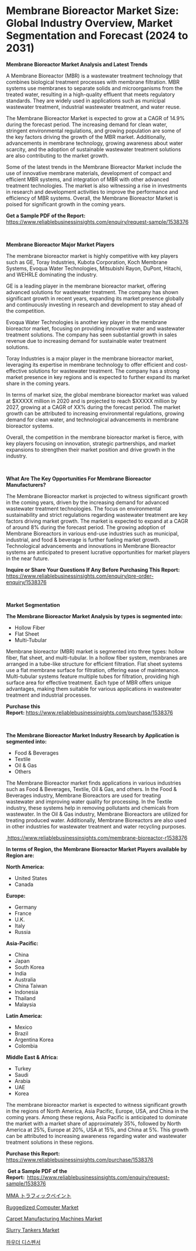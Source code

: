<p><h1>Membrane Bioreactor Market Size: Global Industry Overview, Market Segmentation and Forecast (2024 to 2031)</h1></p><p><strong>Membrane Bioreactor Market Analysis and Latest Trends</strong></p>
<p><p>A Membrane Bioreactor (MBR) is a wastewater treatment technology that combines biological treatment processes with membrane filtration. MBR systems use membranes to separate solids and microorganisms from the treated water, resulting in a high-quality effluent that meets regulatory standards. They are widely used in applications such as municipal wastewater treatment, industrial wastewater treatment, and water reuse.</p><p>The Membrane Bioreactor Market is expected to grow at a CAGR of 14.9% during the forecast period. The increasing demand for clean water, stringent environmental regulations, and growing population are some of the key factors driving the growth of the MBR market. Additionally, advancements in membrane technology, growing awareness about water scarcity, and the adoption of sustainable wastewater treatment solutions are also contributing to the market growth.</p><p>Some of the latest trends in the Membrane Bioreactor Market include the use of innovative membrane materials, development of compact and efficient MBR systems, and integration of MBR with other advanced treatment technologies. The market is also witnessing a rise in investments in research and development activities to improve the performance and efficiency of MBR systems. Overall, the Membrane Bioreactor Market is poised for significant growth in the coming years.</p></p>
<p><strong>Get a Sample PDF of the Report:&nbsp;</strong> <a href="https://www.reliablebusinessinsights.com/enquiry/request-sample/1538376">https://www.reliablebusinessinsights.com/enquiry/request-sample/1538376</a></p>
<p>&nbsp;</p>
<p><strong>Membrane Bioreactor Major Market Players</strong></p>
<p><p>The membrane bioreactor market is highly competitive with key players such as GE, Toray Industries, Kubota Corporation, Koch Membrane Systems, Evoqua Water Technologies, Mitsubishi Rayon, DuPont, Hitachi, and WEHRLE dominating the industry.</p><p>GE is a leading player in the membrane bioreactor market, offering advanced solutions for wastewater treatment. The company has shown significant growth in recent years, expanding its market presence globally and continuously investing in research and development to stay ahead of the competition.</p><p>Evoqua Water Technologies is another key player in the membrane bioreactor market, focusing on providing innovative water and wastewater treatment solutions. The company has seen substantial growth in sales revenue due to increasing demand for sustainable water treatment solutions.</p><p>Toray Industries is a major player in the membrane bioreactor market, leveraging its expertise in membrane technology to offer efficient and cost-effective solutions for wastewater treatment. The company has a strong market presence in key regions and is expected to further expand its market share in the coming years.</p><p>In terms of market size, the global membrane bioreactor market was valued at $XXXXX million in 2020 and is projected to reach $XXXXX million by 2027, growing at a CAGR of XX% during the forecast period. The market growth can be attributed to increasing environmental regulations, growing demand for clean water, and technological advancements in membrane bioreactor systems.</p><p>Overall, the competition in the membrane bioreactor market is fierce, with key players focusing on innovation, strategic partnerships, and market expansions to strengthen their market position and drive growth in the industry.</p></p>
<p>&nbsp;</p>
<p><strong>What Are The Key Opportunities For Membrane Bioreactor Manufacturers?</strong></p>
<p><p>The Membrane Bioreactor market is projected to witness significant growth in the coming years, driven by the increasing demand for advanced wastewater treatment technologies. The focus on environmental sustainability and strict regulations regarding wastewater treatment are key factors driving market growth. The market is expected to expand at a CAGR of around 8% during the forecast period. The growing adoption of Membrane Bioreactors in various end-use industries such as municipal, industrial, and food & beverage is further fueling market growth. Technological advancements and innovations in Membrane Bioreactor systems are anticipated to present lucrative opportunities for market players in the near future.</p></p>
<p><strong>Inquire or Share Your Questions If Any Before Purchasing This Report:</strong> <a href="https://www.reliablebusinessinsights.com/enquiry/pre-order-enquiry/1538376">https://www.reliablebusinessinsights.com/enquiry/pre-order-enquiry/1538376</a></p>
<p>&nbsp;</p>
<p><strong>Market Segmentation</strong></p>
<p><strong>The Membrane Bioreactor Market Analysis by types is segmented into:</strong></p>
<p><ul><li>Hollow Fiber</li><li>Flat Sheet</li><li>Multi-Tubular</li></ul></p>
<p><p>Membrane bioreactor (MBR) market is segmented into three types: hollow fiber, flat sheet, and multi-tubular. In a hollow fiber system, membranes are arranged in a tube-like structure for efficient filtration. Flat sheet systems use a flat membrane surface for filtration, offering ease of maintenance. Multi-tubular systems feature multiple tubes for filtration, providing high surface area for effective treatment. Each type of MBR offers unique advantages, making them suitable for various applications in wastewater treatment and industrial processes.</p></p>
<p><strong>Purchase this Report:&nbsp;</strong><a href="https://www.reliablebusinessinsights.com/purchase/1538376">https://www.reliablebusinessinsights.com/purchase/1538376</a></p>
<p>&nbsp;</p>
<p><strong>The Membrane Bioreactor Market Industry Research by Application is segmented into:</strong></p>
<p><ul><li>Food & Beverages</li><li>Textile</li><li>Oil & Gas</li><li>Others</li></ul></p>
<p><p>The Membrane Bioreactor market finds applications in various industries such as Food & Beverages, Textile, Oil & Gas, and others. In the Food & Beverages industry, Membrane Bioreactors are used for treating wastewater and improving water quality for processing. In the Textile industry, these systems help in removing pollutants and chemicals from wastewater. In the Oil & Gas industry, Membrane Bioreactors are utilized for treating produced water. Additionally, Membrane Bioreactors are also used in other industries for wastewater treatment and water recycling purposes.</p></p>
<p><a href="https://www.reliablebusinessinsights.com/membrane-bioreactor-r1538376">&nbsp;https://www.reliablebusinessinsights.com/membrane-bioreactor-r1538376</a></p>
<p><strong>In terms of Region, the Membrane Bioreactor Market Players available by Region are:</strong></p>
<p>
    <p> <strong> North America: </strong>
        <ul>
            <li>United States</li>
            <li>Canada</li>
        </ul>
        </p> 
    <p> <strong> Europe: </strong>
        <ul>
            <li>Germany</li>
            <li>France</li>
            <li>U.K.</li>
            <li>Italy</li>
            <li>Russia</li>
        </ul>
        </p> 
    <p> <strong> Asia-Pacific: </strong>
        <ul>
            <li>China</li>
            <li>Japan</li>
            <li>South Korea</li>
            <li>India</li>
            <li>Australia</li>
            <li>China Taiwan</li>
            <li>Indonesia</li>
            <li>Thailand</li>
            <li>Malaysia</li>
        </ul>
        </p> 
    <p> <strong> Latin America: </strong>
        <ul>
            <li>Mexico</li>
            <li>Brazil</li>
            <li>Argentina Korea</li>
            <li>Colombia</li>
        </ul>
        </p> 
    <p> <strong> Middle East & Africa: </strong>
        <ul>
            <li>Turkey</li>
            <li>Saudi</li>
            <li>Arabia</li>
            <li>UAE</li>
            <li>Korea</li>
        </ul>
    </p>
    </p>
<p><p>The membrane bioreactor market is expected to witness significant growth in the regions of North America, Asia Pacific, Europe, USA, and China in the coming years. Among these regions, Asia Pacific is anticipated to dominate the market with a market share of approximately 35%, followed by North America at 25%, Europe at 20%, USA at 15%, and China at 5%. This growth can be attributed to increasing awareness regarding water and wastewater treatment solutions in these regions.</p></p>
<p><strong>Purchase this Report: </strong><a href="https://www.reliablebusinessinsights.com/purchase/1538376">https://www.reliablebusinessinsights.com/purchase/1538376</a></p>
<p>&nbsp;<strong>Get a Sample PDF of the Report:&nbsp;&nbsp;</strong><a href="https://www.reliablebusinessinsights.com/enquiry/request-sample/1538376">https://www.reliablebusinessinsights.com/enquiry/request-sample/1538376</a></p>
<p><strong></strong></p>
<p><p><a href="https://github.com/CarlieShields/Market-Research-Report-List-1/blob/main/9014466156569.md">MMA トラフィックペイント</a></p><p><a href="https://issuu.com/reportprime-2/docs/ruggedized-computer-market-size-2030.pptx">Ruggedized Computer Market</a></p><p><a href="https://github.com/marthawweekle/Market-Research-Report-List-1/blob/main/carpet-manufacturing-machines-market.md">Carpet Manufacturing Machines Market</a></p><p><a href="https://github.com/SheilaBruen2023/Market-Research-Report-List-1/blob/main/slurry-tankers-market.md">Slurry Tankers Market</a></p><p><a href="https://github.com/TobyKub4685/Market-Research-Report-List-2/blob/main/6421356167515.md">파우더 디스펜서</a></p></p>